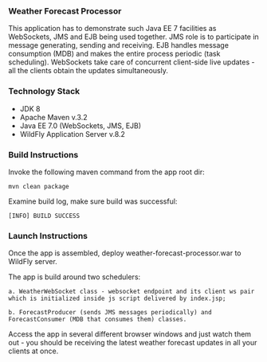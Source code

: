 ### Weather Forecast Processor
This application has to demonstrate such Java EE 7 facilities as WebSockets, JMS and EJB being used together. 
JMS role is to participate in message generating, sending and receiving.
EJB handles message consumption (MDB) and makes the entire process periodic (task scheduling).
WebSockets take care of concurrent client-side live updates - all the clients obtain the updates simultaneously.        

### Technology Stack
* JDK 8
* Apache Maven v.3.2
* Java EE 7.0 (WebSockets, JMS, EJB)
* WildFly Application Server v.8.2

### Build Instructions
Invoke the following maven command from the app root dir:

`mvn clean package`

Examine build log, make sure build was successful:

`[INFO] BUILD SUCCESS`

### Launch Instructions
Once the app is assembled, deploy weather-forecast-processor.war to WildFly server.

The app is build around two schedulers:

`a. WeatherWebSocket class - websocket endpoint and its client ws pair which is initialized inside js script delivered by index.jsp;`

`b. ForecastProducer (sends JMS messages periodically) and ForecastConsumer (MDB that consumes them) classes.`

Access the app in several different browser windows and just watch them out - you should be receiving the latest weather forecast updates in all your clients at once.